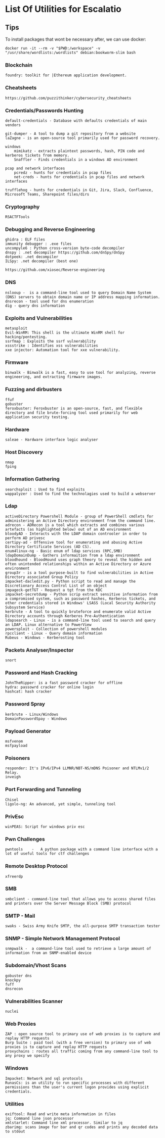 # List Of Utilities for Escalatio

## Tips

To install packages that wont be necessary after, we can use docker:

```shell
docker run -it --rm -v "$PWD:/workspace" -v "/usr/share/wordlists:/wordlists" debian:bookworm-slim bash
```

### Blockchain

	foundry: toolkit for |Ethereum application development.

### Cheatsheets

	https://github.com/puzzithinker/cybersecurity_cheatsheets

### Credentials/Passwords Hunting

	default-credentials - Database with defaults credentials of main vendors

	git-dumper - A tool to dump a git repository from a website
	laZagne - is an open-source tool primarily used for password recovery.

	windows
		mimikatz - extracts plaintext passwords, hash, PIN code and kerberos tickets from memory.
		Snaffler - Finds credentials in a windows AD environment

	pcap and network interfaces
		pcredz - hunts for credentials in pcap files
		net-creds - hunts for credentials in pcap files and network interfaces

	trufflehog - hunts for credentials in Git, Jira, Slack, Confluence, Microsoft Teams, Sharepoint files/dirs

### Cryptography

	RSACTFTools

### Debugging and Reverse Engineering

	ghidra : ELF files
	immunity debugger : .exe files
	uncompyle6 : Python cross-version byte-code decompiler
	dnspy : .net decompiler https://github.com/dnSpy/dnSpy
	dotpeek: .net decompiler
	ILSpy: .net decompiler (best one)

	https://github.com/xiosec/Reverse-engineering

### DNS

	nslooup -  is a command-line tool used to query Domain Name System (DNS) servers to obtain domain name or IP address mapping information.
	dnsrecon - tool used for dns enumeration
	dig - query dns information

### Exploits and Vulnerabilities

	metasploit
	Evil-WinRM: This shell is the ultimate WinRM shell for hacking/pentesting.
	ssrfmap : Exploits the ssrf vulnerability
	xssstrike : Identifies xss vulnerabilities
	xxe injector: Automation tool for xxe vulnerability.

### Firmware

	binwalk - Binwalk is a fast, easy to use tool for analyzing, reverse engineering, and extracting firmware images.

### Fuzzing and dirbusters

	ffuf
	gobuster
	feroxbuster: Feroxbuster is an open-source, fast, and flexible directory and file brute-forcing tool used primarily for web application security testing.

### Hardware

	saleae - Hardware interface logic analyser

### Host Discovery

	nmap
	fping

### Information Gathering

	searchsploit : Used to find exploits
	wappalyzer : Used to find the technolagies used to build a webserver

### Ldap

	activeDirectory Powershell Module - group of PowerShell cmdlets for administering an Active Directory environment from the command line.
	adrecon - ADRecon is a tool which extracts and combines various artefacts (as highlighted below) out of an AD environment
	bloodyAD - Interacts with the LDAP domain controoler in order to perform AD privesc
	certipy-ad - Offensive tool for enumerating and abusing Active Directory Certificate Services (AD CS).
	enum4linux-ng - Basic enum of ldap services (RPC,SMB)
	ldapDomainDump - Gathers informaition from a ldap environment
	bloodhound - BloodHound uses graph theory to reveal the hidden and often unintended relationships within an Active Directory or Azure environment
	group3r - is a tool purpose-built to find vulnerabilities in Active Directory associated Group Policy
	impacket-dacledit.py - Python script to read and manage the Discretionary Access Control List of an object
	impageck-getTGT - Request a tgt from the KDC
	impacket-secretdump - Python scrip extract sensitive information from a compromised system, such as password hashes, Kerberos tickets, and other credentials stored in Windows' LSASS (Local Security Authority Subsystem Service)
	kerbrute - A tool to quickly bruteforce and enumerate valid Active Directory accounts through Kerberos Pre-Authentication
	ldapsearch - Linux - is a command-line tool used to search and query an LDAP. Linux alternative to PowerView
	powersploit - Collection of powershell modules
	rpcclient - Linux - Query domain information
	Rubeus - Windows - Kerberosting tool


### Packets Analyser/Inspector

	snort
	
### Password and Hash Cracking

	JohnTheRipper: is a fast password cracker for offline
	hydra: passowrd cracker for online login
	hashcat: hash cracker

### Password Spray

	kerbrute - Linux/Windows
	DomainPasswordSpay - Windows


### Payload Generator

	msfvenom
	msfpayload

### Poisoners

	responder: It's IPv6/IPv4 LLMNR/NBT-NS/mDNS Poisoner and NTLMv1/2 Relay.
	inveigh
	
### Port Forwarding and Tunneling

	Chisel
	ligolo-ng: An advanced, yet simple, tunneling tool

### PrivEsc

	winPEAS: Script for windows priv esc

### Pwn Challenges

	pwntools	-	A python package with a command line interface with a lot of useful tools for ctf challenges

### Remote Desktop Protocol

	xfreerdp

### SMB

	smbclient - command-line tool that allows you to access shared files and printers over the Server Message Block (SMB) protocol

### SMTP - Mail

	swaks - Swiss Army Knife SMTP, the all-purpose SMTP transaction tester

### SNMP - Simple Network Management Protocol

	snmpwalk -  a command-line tool used to retrieve a large amount of information from an SNMP-enabled device


### Subdomain/Vhost Scans

	gobuster dns
	knockpy
	fuff
	dnsrecon

### Vulnerabilities Scanner

	nuclei


### Web Proxies

	ZAP : open source tool to primary use of web proxies is to capture and replay HTTP requests
	Burp Suite : paid tool (with a free version) to primary use of web proxies is to capture and replay HTTP requests
	proxychains : routes all traffic coming from any command-line tool to any proxy we specify

### Windows

	Impacket: Network and sql protocols
	RunasCs: is an utility to run specific processes with different permissions than the user's current logon provides using explicit credentials.

### Utilities

	exiftool: Read and write meta information in files
	jq: Command line json processor
	xmlstarlet: Command line xml processor. Similar to jq
	zbarimg: scans image for bar and qr codes and prints any decoded data to stdout